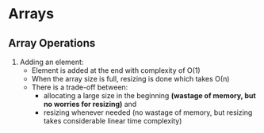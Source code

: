 # Arrays

## Array Operations

1. Adding an element:
   - Element is added at the end with complexity of &Omicron;(1)
   - When the array size is full, resizing is done which takes &Omicron;(n)
   - There is a trade-off between:
     - allocating a large size in the beginning __(wastage of memory, but no worries for resizing)__ and 
     - resizing whenever needed (no wastage of memory, but resizing takes considerable linear time complexity)
